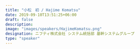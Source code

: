 ```yaml
---
title: "小松　初 / Hajime Komatsu"
date: 2019-09-10T13:51:25+06:00
draft: false
description:
image: "images/speakers/HajimeKomatsu.png"
designation: ニフティ株式会社 システム統括部 基幹システムグループ
type: "speaker"
---
```

